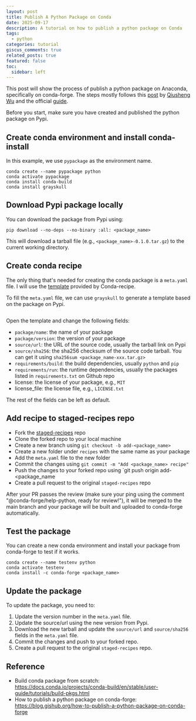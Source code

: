 ```yaml
---
layout: post
title: Publish A Python Package on Conda
date: 2025-09-17 
description: A tutorial on how to publish a python package on Conda 
tags: 
  - python 
categories: tutorial
giscus_comments: true
related_posts: true
featured: false
toc:
  sidebar: left
---
```


This post will show the process of publish a python package on Anaconda, specifically on conda-forge. The steps mostly follows this [post](https://blog.gishub.org/how-to-publish-a-python-package-on-conda-forge) by [Qiusheng Wu](https://github.com/giswqs) and the official [guide](https://docs.conda.io/projects/conda-build/en/stable/user-guide/tutorials/build-pkgs.html).

Before you start, make sure you have created and published the python package on Pypi.

## Create conda environment and install conda-install

In this example, we use `pypackage` as the environment name.

```
conda create --name pypackage python
conda activate pypackage
conda install conda-build
conda install grayskull
```

## Download Pypi package locally

You can download the package from Pypi using:

```
pip download --no-deps --no-binary :all: <package_name>
```

This will download a tarball file (e.g., `<package_name>-0.1.0.tar.gz`) to the current working directory.

## Create conda recipe
The only thing that's needed for creating the conda package is a `meta.yaml` file. I will use the [template](https://github.com/conda-forge/staged-recipes/blob/main/recipes/example/meta.yaml) provided by Conda-recipe.

To fill the `meta.yaml` file, we can use `grayskull` to generate a template based on the package on Pypi.

```grayskull pypi <package_name>
```

Open the template and change the following fields:

- `package/name`: the name of your package
- `package/version`: the version of your package
- `source/url`: the URL of the source code, usually the tarball link on Pypi
- `source/sha256`: the sha256 checksum of the source code tarball. You can get it using `sha256sum <package_name-xxx.tar.gz>
`
- `requirements/build`: the build dependencies, usually `python` and `pip`
- `requirements/run`: the runtime dependencies, usually the packages listed in `requirements.txt` on Github repo
- license: the license of your package, e.g., `MIT`
- license_file: the license file, e.g., `LICENSE.txt`

The rest of the fields can be left as default.

## Add recipe to staged-recipes repo

- Fork the [staged-recipes](https://github.com/conda-forge/staged-recipes) repo
- Clone the forked repo to your local machine
- Create a new branch using `git checkout -b add-<package_name>`
- Create a new folder under `recipes` with the same name as your package
- Add the `meta.yaml` file to the new folder
- Commit the changes using `git commit -m "Add <package_name> recipe"`
- Push the changes to your forked repo using `git push origin add-<package_name
- Create a pull request to the original `staged-recipes` repo

After your PR passes the review (make sure your ping using the comment "@conda-forge/help-python, ready for review!"), it will be merged to the main branch and your package will be built and uploaded to conda-forge automatically.

## Test the package
You can create a new conda environment and install your package from conda-forge to test if it works.

```
conda create --name testenv python
conda activate testenv
conda install -c conda-forge <package_name>
```

## Update the package
To update the package, you need to:

1. Update the version number in the `meta.yaml` file.
2. Update the source/url using the new version from Pypi.
3. Download the new tarball and update the `source/url` and `source/sha256` fields in the `meta.yaml` file.
4. Commit the changes and push to your forked repo.
5. Create a pull request to the original `staged-recipes` repo.

## Reference

- Build conda package from scratch: https://docs.conda.io/projects/conda-build/en/stable/user-guide/tutorials/build-pkgs.html
- How to publish a python package on conda-forge: https://blog.gishub.org/how-to-publish-a-python-package-on-conda-forge






